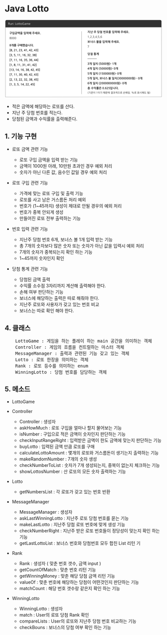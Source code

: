 # Java Lotto
![lottoExample](./src/img/lottoExample.png)

- 적은 금액에 해당하는 로또를 산다.
- 지난 주 당첨 번호를 적는다.
- 당첨된 금액과 수익률을 출력해준다.

## 1. 기능 구현

- 로또 금액 관련 기능

    - 로또 구입 금액을 입력 받는 기능
    - 금액이 1000원 아래, 10만원 초과인 경우 예외 처리
    - 숫자가 아닌 다른 값, 음수인 값일 경우 예외 처리

- 로또 구입 관련 기능

    - 가격에 맞는 로또 구입 및 출력 기능
    - 로또를 사고 남은 거스름돈 처리 예외
    - 번호가 (1~45까지) 생성이 제대로 안될 경우의 예외 처리
    - 번호가 중복 안되게 생성
    - 만들어진 로또 전부 출력하는 기능

- 번호 입력 관련 기능

    - 지난주 당첨 번호 6개, 보너스 볼 1개 입력 받는 기능
    - 총 7개의 숫자보다 많은 숫자 또는 숫자가 아닌 값을 입력시 예외 처리
    - 7개의 숫자가 중복되는지 확인 하는 기능
    - 1~45까지 숫자인지 확인

- 당첨 통계 관련 기능

    - 당첨된 금액 출력
    - 수익률 소수점 3자리까지 계산해 출력해야 한다.
    - 손해 여부 판단하는 기능
    - 보너스에 해당하는 출력은 따로 해줘야 한다.
    - 지난주 로또와 사용자가 갖고 있는 번호 비교
    - 보너스는 따로 확인 해야 한다.

## 4. 클래스
<pre>
    LottoGame : 게임을 하는 플레이 하는 main 공간을 의미하는 객체
    Controller : 게임의 흐름을 컨트럴하는 마스터 객체
    MessageManager : 출력과 관련된 기능 갖고 있는 객체
    Lotto : 로또 한장을 의미하는 객체
    Rank : 로또 등수를 의미하는 enum
    WinningLotto : 당첨 번호를 담당하는 객체
</pre>

## 5. 메소드
- LottoGame

- Controller
    - Controller : 생성자
    - askHowMuch : 로또 구입을 얼마나 할지 물어보는 기능
    - isNumber : 구입으로 적은 금액이 숫자인지 판단하는 기능
    - checkInputRangeRight : 입력받은 금액이 한도 금액에 맞는지 판단하는 기능
    - buyLotto : 입력된 금액 만큼 로또를 구매
    - calculateLottoAmount : 몇개의 로또와 거스름돈이 생기는지 출력하는 기능
    - makeRandomNumber : 7개의 숫자 생성
    - checkNumberToList : 숫자가 7개 생성되는지, 중복이 없는지 체크하는 기능
    - showLottosNumber : 산 로또의 모든 숫자 출력하는 기능
- Lotto
    - getNumbersList : 각 로또가 갖고 있는 번호 반환
- MessageManager
    - MessageManager : 생성자
    - askLastWinningLotto : 지난주 로또 당첨 번호를 묻는 기능
    - makeLastLotto : 지난주 당첨 로또 번호에 맞게 생성 기능
    - checkNumberRight : 지난주 받은 로또 번호들이 정당성이 맞는지 확인 하는 기능
    - getLastLottoList : 보너스 번호와 당첨번호 모두 합친 List 리턴 기
- Rank
    - Rank : 생성자 ( 맞춘 번호 갯수, 금액 input )
    - getCountOfMatch : 맞춘 번호 리턴 기능
    - getWinningMoney : 맞춘 해당 당첨 금액 리턴 기능
    - valueOf : 맞춘 번호에 해당하는 당첨이 어떤것인지 판단하는 기능
    - matchCount : 해당 번호 갯수랑 같은지 확인 하는 기능
- WinningLotto
    - WinningLotto : 생성자
    - match : User의 로또 당첨 Rank 확인
    - compareLists : User의 로또와 지난주 당첨 번호 비교하는 기능
    - checkBouns : 보너스의 당첨 여부 확인 하는 기능
